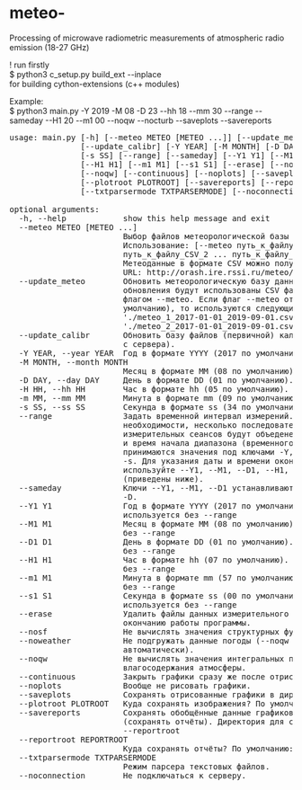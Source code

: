 # meteo-
Processing of microwave radiometric measurements of atmospheric radio emission (18-27 GHz)

! run firstly<br>
$ python3 c_setup.py build_ext --inplace
<br>
for building cython-extensions (c++ modules)

Example:<br>
$ python3 main.py -Y 2019 -M 08 -D 23 --hh 18 --mm 30 --range --sameday --H1 20 --m1 00 --noqw --nocturb --saveplots --savereports


<pre>usage: main.py [-h] [--meteo METEO [METEO ...]] [--update_meteo]
               [--update_calibr] [-Y YEAR] [-M MONTH] [-D DAY] [-H HH] [-m MM]
               [-s SS] [--range] [--sameday] [--Y1 Y1] [--M1 M1] [--D1 D1]
               [--H1 H1] [--m1 M1] [--s1 S1] [--erase] [--nosf] [--noweather]
               [--noqw] [--continuous] [--noplots] [--saveplots]
               [--plotroot PLOTROOT] [--savereports] [--reportroot REPORTROOT]
               [--txtparsermode TXTPARSERMODE] [--noconnection]

optional arguments:
  -h, --help            show this help message and exit
  --meteo METEO [METEO ...]
                        Выбор файлов метеорологической базы данных (CSV).
                        Использование: [--meteo путь_к_файлу_CSV_1
                        путь_к_файлу_CSV_2 ... путь_к_файлу_CSV_N ].
                        Метеоданные в формате CSV можно получить по адресу
                        URL: http://orash.ire.rssi.ru/meteo/index.php
  --update_meteo        Обновить метеорологическую базу данных. В процессе
                        обновления будут использованы CSV файлы, указанные под
                        флагом --meteo. Если флаг --meteo отсутствует (по
                        умолчанию), то используются следующие файлы:
                        &apos;./meteo_1_2017-01-01_2019-09-01.csv&apos;,
                        &apos;./meteo_2_2017-01-01_2019-09-01.csv&apos;
  --update_calibr       Обновить базу файлов (первичной) калибровки (загрузка
                        с сервера).
  -Y YEAR, --year YEAR  Год в формате YYYY (2017 по умолчанию).
  -M MONTH, --month MONTH
                        Месяц в формате MM (08 по умолчанию).
  -D DAY, --day DAY     День в формате DD (01 по умолчанию).
  -H HH, --hh HH        Час в формате hh (05 по умолчанию).
  -m MM, --mm MM        Минута в формате mm (09 по умолчанию).
  -s SS, --ss SS        Секунда в формате ss (34 по умолчанию).
  --range               Задать временной интервал измерений. При
                        необходимости, несколько последовательных
                        измерительных сеансов будут объеденены в один. За дату
                        и время начала диапазона (временного интервала)
                        принимаются значения под ключами -Y, -M, -D, -H, -m,
                        -s. Для указания даты и времени окончания диапазона
                        используйте --Y1, --M1, --D1, --H1, --m1, --s1
                        (приведены ниже).
  --sameday             Ключи --Y1, --M1, --D1 устанавливаются равными -Y, -M,
                        -D.
  --Y1 Y1               Год в формате YYYY (2017 по умолчанию). Не
                        используется без --range
  --M1 M1               Месяц в формате MM (08 по умолчанию). Не используется
                        без --range
  --D1 D1               День в формате DD (01 по умолчанию). Не используется
                        без --range
  --H1 H1               Час в формате hh (07 по умолчанию). Не используется
                        без --range
  --m1 M1               Минута в формате mm (57 по умолчанию). Не используется
                        без --range
  --s1 S1               Секунда в формате ss (00 по умолчанию). Не
                        используется без --range
  --erase               Удалить файлы данных измерительного сеанса по
                        окончанию работы программы.
  --nosf                Не вычислять значения структурных функций.
  --noweather           Не подгружать данные погоды (--noqw будет устновлен
                        автоматически).
  --noqw                Не вычислять значения интегральных параметров
                        влагосодержания атмосферы.
  --continuous          Закрыть графики сразу же после отрисовки.
  --noplots             Вообще не рисовать графики.
  --saveplots           Сохранять отрисованные графики в директорию --plotroot
  --plotroot PLOTROOT   Куда сохранять изображения? По умолчанию: ./pic/
  --savereports         Сохранять обобщённые данные графиков в текстовом виде
                        (сохранять отчёты). Директория для сохранения:
                        --reportroot
  --reportroot REPORTROOT
                        Куда сохранять отчёты? По умолчанию: ./reports/
  --txtparsermode TXTPARSERMODE
                        Режим парсера текстовых файлов.
  --noconnection        Не подключаться к серверу.
</pre>
